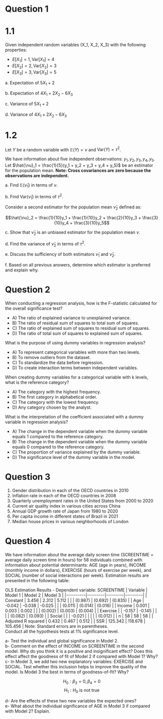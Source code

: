 # Question 1

# 1.1
Given independent random variables \(X_1, X_2, X_3\) with the following properties:

- $E[X_1] = 1, \text{Var}[X_1] = 4$
- $E[X_2] = 2,  \text{Var}[X_2] = 3$
- $E[X_3] = 3,  \text{Var}[X_3] = 5$

a. Expectation of $5X_1 + 2$

b. Expectation of $4X_1 + 2X_2 - 6X_3$

c. Variance of $5X_1 + 2$

d. Variance of $4X_1 + 2X_2 - 6X_3$

# 1.2

Let $Y$ be a random variable with $\mathbb{E}(Y) = \nu$ and $\text{Var}(Y) = \tau^2$.

We have information about five independent observations: $y_1, y_2, y_3, y_4, y_5$.
Let $\hat{\nu}_1 = \frac{1}{5}(y_1 + y_2 + y_3 + y_4 + y_5)$ be an estimator for the population mean.
**Note: Cross covariances are zero because the observations are independent.**

a. Find $\mathbb{E}(\hat{\nu}_1)$ in terms of $\nu$.

b. Find $\text{Var}(\hat{\nu}_1)$ in terms of $\tau^2$.


Consider a second estimator for the population mean $\hat{\nu}_2$ defined as:

$$\hat{\nu}_2 = \frac{1}{10}y_1 + \frac{1}{10}y_2 + \frac{2}{10}y_3 + \frac{3}{10}y_4 + \frac{3}{10}y_5$$

c. Show that $\hat{\nu}_2$ is an unbiased estimator for the population mean $\nu$.

d. Find the variance of $\hat{\nu}_2$ in terms of $\tau^2$.

e. Discuss the sufficiency of both estimators $\hat{\nu}_1$ and $\hat{\nu}_2$.

f. Based on all previous answers, determine which estimator is preferred and explain why.


# Question 2
When conducting a regression analysis, how is the F-statistic calculated for the overall significance test?
- A) The ratio of explained variance to unexplained variance.
- B) The ratio of residual sum of squares to total sum of squares.
- C) The ratio of explained sum of squares to residual sum of squares.
- D) The ratio of total sum of squares to explained sum of squares.

What is the purpose of using dummy variables in regression analysis?
- A) To represent categorical variables with more than two levels.
- B) To remove outliers from the dataset.
- C) To standardize the data before regression.
- D) To create interaction terms between independent variables.


When creating dummy variables for a categorical variable with  k levels, what is the reference category?
- A) The category with the highest frequency.
- B) The first category in alphabetical order.
- C) The category with the lowest frequency.
- D) Any category chosen by the analyst.

What is the interpretation of the coefficient associated with a dummy variable in regression analysis?
- A) The change in the dependent variable when the dummy variable equals 1 compared to the reference category.
- B) The change in the dependent variable when the dummy variable equals 0 compared to the reference category.
- C) The proportion of variance explained by the dummy variable.
- D) The significance level of the dummy variable in the model.


# Question 3

1. Gender distribution in each of the OECD countries in 2010 
2. Inflation rate in each of the OECD countries in 2008
3. Quarterly unemployment rates in the United States from 2000 to 2020
4. Current air quality index in various cities across China
5. Annual GDP growth rate of Japan from 1980 to 2020
6. Per capita income in different states of Brazil in 2021
7. Median house prices in various neighborhoods of London


# Question 4

We have information about the average daily screen time (SCREENTIME = average daily screen time in hours) for 58 individuals combined with information about potential determinants: AGE (age in years), INCOME (monthly income in dollars), EXERCISE (hours of exercise per week), and SOCIAL (number of social interactions per week). Estimation results are presented in the following table:

OLS Estimation Results - Dependent variable: SCREENTIME
| Variable | Model 1 | Model 2 | Model 3 |
|----------|---------|---------|---------|
| Constant | 3.456   | 2.312   | 5.112   |
|          | (0.987) | (0.692) | (0.835) |
| Age      | -0.042  | -0.038  | -0.025  |
|          | (0.011) | (0.014) | (0.016) |
| Income   | 0.001   | 0.003   | 0.002   |
|          | (0.002) | (0.003) | (0.004) |
| Exercise |         | -0.157  | -0.145  |
|          |         | (0.082) | (0.093) |
| Social   |         |         | -0.021  |
|          |         |         | (0.012) |
| n        | 58      | 58      | 58      |
| Adjusted R squared | 0.432   | 0.467   | 0.512   |
| SSR      | 125.342 | 118.678 | 105.456 |
Note: Standard errors are in parentheses.  
Conduct all the hypothesis tests at 1% significance level.

a- Test the individual and global significance in Model 2.  
b- Comment on the effect of INCOME on SCREENTIME in the second model. Why do you think it is a positive and insignificant effect? Does this effect affect the goodness of fit of Model 2 if compared with Model 1? Why?  
c- In Model 3, we add two new explanatory variables: EXERCISE and SOCIAL. Test whether this inclusion helps to improve the quality of the model. Is Model 3 the best in terms of goodness-of-fit? Why?

$$H_0: \beta_3 = 0, \beta_4 = 0$$
$$H_1: H_0 \text{ is not true}$$

d- Are the effects of these two new variables the expected ones?  
e- What about the individual significance of AGE in Model 3 if compared with Model 2? Explain.



